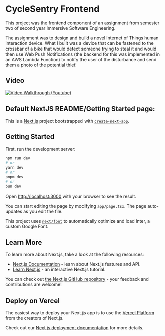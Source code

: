 # CycleSentry Frontend
This project was the frontend component of an assignment from semester two of second year Immersive Software Engineering.

The assignment was to design and build a novel Internet of Things human interaction device. What I built was a device that can be fastened to the crossbar of a bike that would detect someone trying to steal it and would then use Web Push Notifications (the backend for this was implemented in an AWS Lambda Function) to notify the user of the disturbance and send them a photo of the potential thief. 


## Video
[![Video Walkthrough (Youtube)](https://img.youtube.com/vi/dJT5y7_rpn0/0.jpg)](https://youtu.be/dJT5y7_rpn0)


## Default NextJS README/Getting Started page:

This is a [Next.js](https://nextjs.org/) project bootstrapped with [`create-next-app`](https://github.com/vercel/next.js/tree/canary/packages/create-next-app).

## Getting Started

First, run the development server:

```bash
npm run dev
# or
yarn dev
# or
pnpm dev
# or
bun dev
```

Open [http://localhost:3000](http://localhost:3000) with your browser to see the result.

You can start editing the page by modifying `app/page.tsx`. The page auto-updates as you edit the file.

This project uses [`next/font`](https://nextjs.org/docs/basic-features/font-optimization) to automatically optimize and load Inter, a custom Google Font.

## Learn More

To learn more about Next.js, take a look at the following resources:

- [Next.js Documentation](https://nextjs.org/docs) - learn about Next.js features and API.
- [Learn Next.js](https://nextjs.org/learn) - an interactive Next.js tutorial.

You can check out [the Next.js GitHub repository](https://github.com/vercel/next.js/) - your feedback and contributions are welcome!

## Deploy on Vercel

The easiest way to deploy your Next.js app is to use the [Vercel Platform](https://vercel.com/new?utm_medium=default-template&filter=next.js&utm_source=create-next-app&utm_campaign=create-next-app-readme) from the creators of Next.js.

Check out our [Next.js deployment documentation](https://nextjs.org/docs/deployment) for more details.
